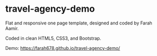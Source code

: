 # travel-agency-demo

Flat and responsive one page template, designed and coded by Farah Aamir.

Coded in clean HTML5, CSS3, and Bootstrap.

Demo: https://farah678.github.io/travel-agency-demo/
